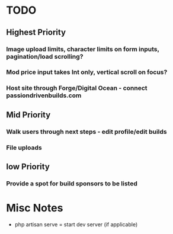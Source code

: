 # TODO

## Highest Priority

### Image upload limits, character limits on form inputs, pagination/load scrolling?

### Mod price input takes Int only, vertical scroll on focus?

### Host site through Forge/Digital Ocean - connect passiondrivenbuilds.com




## Mid Priority

### Walk users through next steps - edit profile/edit builds

### File uploads




## low Priority

### Provide a spot for build sponsors to be listed 




# Misc Notes

* php artisan serve = start dev server (if applicable)
